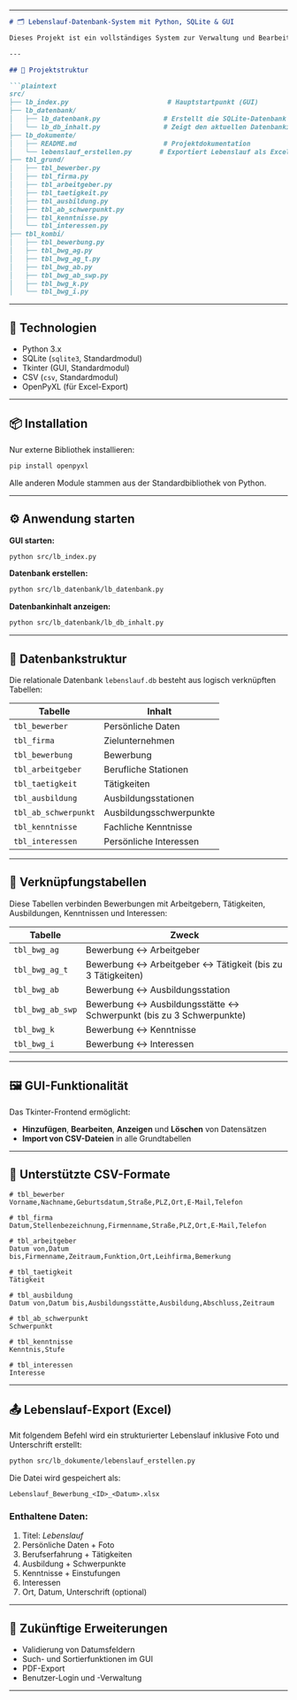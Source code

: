 
---

````markdown
# 🗂 Lebenslauf-Datenbank-System mit Python, SQLite & GUI

Dieses Projekt ist ein vollständiges System zur Verwaltung und Bearbeitung von Lebensläufen mit **Python**, **SQLite** und **Tkinter**. Es bietet eine relationale Datenbankstruktur, ein GUI-Frontend, CSV-Importmöglichkeiten und einen strukturierten Excel-Export von Lebensläufen.

---

## 📁 Projektstruktur

```plaintext
src/
├── lb_index.py                         # Hauptstartpunkt (GUI)
├── lb_datenbank/
│   ├── lb_datenbank.py                # Erstellt die SQLite-Datenbank
│   └── lb_db_inhalt.py                # Zeigt den aktuellen Datenbankinhalt
├── lb_dokumente/
│   ├── README.md                      # Projektdokumentation
│   └── lebenslauf_erstellen.py       # Exportiert Lebenslauf als Excel-Datei
├── tbl_grund/
│   ├── tbl_bewerber.py
│   ├── tbl_firma.py
│   ├── tbl_arbeitgeber.py
│   ├── tbl_taetigkeit.py
│   ├── tbl_ausbildung.py
│   ├── tbl_ab_schwerpunkt.py
│   ├── tbl_kenntnisse.py
│   └── tbl_interessen.py
├── tbl_kombi/
│   ├── tbl_bewerbung.py
│   ├── tbl_bwg_ag.py
│   ├── tbl_bwg_ag_t.py
│   ├── tbl_bwg_ab.py
│   ├── tbl_bwg_ab_swp.py
│   ├── tbl_bwg_k.py
│   └── tbl_bwg_i.py
````

---

## 🔧 Technologien

* Python 3.x
* SQLite (`sqlite3`, Standardmodul)
* Tkinter (GUI, Standardmodul)
* CSV (`csv`, Standardmodul)
* OpenPyXL (für Excel-Export)

---

## 📦 Installation

Nur externe Bibliothek installieren:

```bash
pip install openpyxl
```

Alle anderen Module stammen aus der Standardbibliothek von Python.

---

## ⚙️ Anwendung starten

**GUI starten:**

```bash
python src/lb_index.py
```

**Datenbank erstellen:**

```bash
python src/lb_datenbank/lb_datenbank.py
```

**Datenbankinhalt anzeigen:**

```bash
python src/lb_datenbank/lb_db_inhalt.py
```

---

## 🧩 Datenbankstruktur

Die relationale Datenbank `lebenslauf.db` besteht aus logisch verknüpften Tabellen:

| Tabelle              | Inhalt                  |
| -------------------- | ----------------------- |
| `tbl_bewerber`       | Persönliche Daten       |
| `tbl_firma`          | Zielunternehmen         |
| `tbl_bewerbung`      | Bewerbung               |
| `tbl_arbeitgeber`    | Berufliche Stationen    |
| `tbl_taetigkeit`     | Tätigkeiten             |
| `tbl_ausbildung`     | Ausbildungsstationen    |
| `tbl_ab_schwerpunkt` | Ausbildungsschwerpunkte |
| `tbl_kenntnisse`     | Fachliche Kenntnisse    |
| `tbl_interessen`     | Persönliche Interessen  |

---

## 🔗 Verknüpfungstabellen

Diese Tabellen verbinden Bewerbungen mit Arbeitgebern, Tätigkeiten, Ausbildungen, Kenntnissen und Interessen:

| Tabelle          | Zweck                                                               |
| ---------------- | ------------------------------------------------------------------- |
| `tbl_bwg_ag`     | Bewerbung ↔ Arbeitgeber                                             |
| `tbl_bwg_ag_t`   | Bewerbung ↔ Arbeitgeber ↔ Tätigkeit (bis zu 3 Tätigkeiten)          |
| `tbl_bwg_ab`     | Bewerbung ↔ Ausbildungsstation                                      |
| `tbl_bwg_ab_swp` | Bewerbung ↔ Ausbildungsstätte ↔ Schwerpunkt (bis zu 3 Schwerpunkte) |
| `tbl_bwg_k`      | Bewerbung ↔ Kenntnisse                                              |
| `tbl_bwg_i`      | Bewerbung ↔ Interessen                                              |

---

## 🖼 GUI-Funktionalität

Das Tkinter-Frontend ermöglicht:

* **Hinzufügen**, **Bearbeiten**, **Anzeigen** und **Löschen** von Datensätzen
* **Import von CSV-Dateien** in alle Grundtabellen

---

## 📄 Unterstützte CSV-Formate

```csv
# tbl_bewerber
Vorname,Nachname,Geburtsdatum,Straße,PLZ,Ort,E-Mail,Telefon

# tbl_firma
Datum,Stellenbezeichnung,Firmenname,Straße,PLZ,Ort,E-Mail,Telefon

# tbl_arbeitgeber
Datum von,Datum bis,Firmenname,Zeitraum,Funktion,Ort,Leihfirma,Bemerkung

# tbl_taetigkeit
Tätigkeit

# tbl_ausbildung
Datum von,Datum bis,Ausbildungsstätte,Ausbildung,Abschluss,Zeitraum

# tbl_ab_schwerpunkt
Schwerpunkt

# tbl_kenntnisse
Kenntnis,Stufe

# tbl_interessen
Interesse
```

---

## 📤 Lebenslauf-Export (Excel)

Mit folgendem Befehl wird ein strukturierter Lebenslauf inklusive Foto und Unterschrift erstellt:

```bash
python src/lb_dokumente/lebenslauf_erstellen.py
```

Die Datei wird gespeichert als:

```plaintext
Lebenslauf_Bewerbung_<ID>_<Datum>.xlsx
```

### Enthaltene Daten:

1. Titel: *Lebenslauf*
2. Persönliche Daten + Foto
3. Berufserfahrung + Tätigkeiten
4. Ausbildung + Schwerpunkte
5. Kenntnisse + Einstufungen
6. Interessen
7. Ort, Datum, Unterschrift (optional)

---

## 🔮 Zukünftige Erweiterungen

* Validierung von Datumsfeldern
* Such- und Sortierfunktionen im GUI
* PDF-Export
* Benutzer-Login und -Verwaltung

---

```


